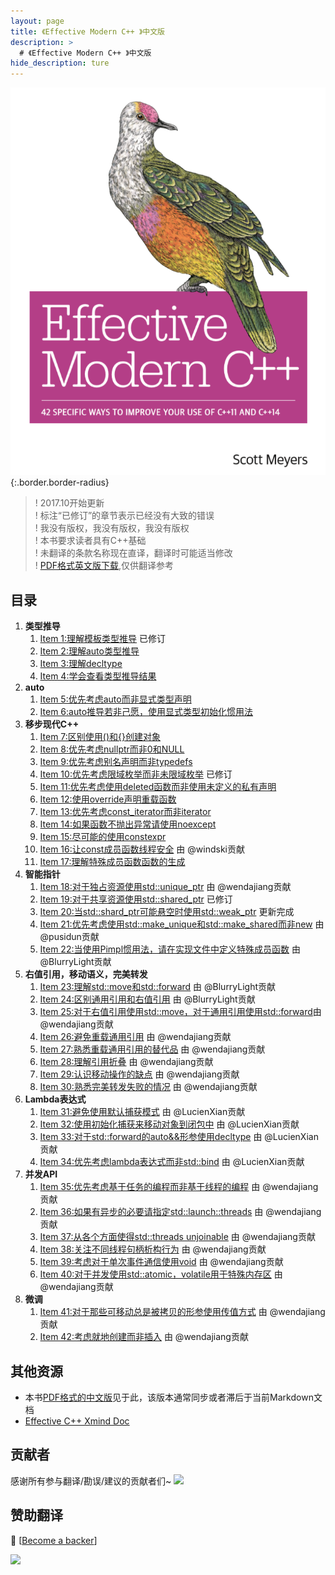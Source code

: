 ```yaml
---
layout: page
title: 《Effective Modern C++ 》中文版
description: >
  # 《Effective Modern C++ 》中文版
hide_description: ture
---
```


![](./0.Public/1.png){:.border.border-radius}

> ! 2017.10开始更新<br>
> ! 标注“已修订”的章节表示已经没有大致的错误<br>
> ! 我没有版权，我没有版权，我没有版权<br>
> ! 本书要求读者具有C++基础<br>
> ! 未翻译的条款名称现在直译，翻译时可能适当修改<br>
> ! [PDF格式英文版下载](https://github.com/kelthuzadx/EffectiveModernCppChinese/blob/master/0.Public/EffectiveModernCpp.pdf),仅供翻译参考<br>

## 目录
1. __类型推导__
	1. [Item 1:理解模板类型推导](https://benbenzi.games/others/EffectiveModernCppChinese/1.DeducingTypes/item1/) 已修订
	2. [Item 2:理解auto类型推导](https://benbenzi.games/others/EffectiveModernCppChinese/1.DeducingTypes/item2/)
	3. [Item 3:理解decltype](https://benbenzi.games/others/EffectiveModernCppChinese/1.DeducingTypes/item3/)
	4. [Item 4:学会查看类型推导结果](https://benbenzi.games/others/EffectiveModernCppChinese/1.DeducingTypes/item4/)
2. __auto__
	1. [Item 5:优先考虑auto而非显式类型声明](https://benbenzi.games/others/EffectiveModernCppChinese/2.Auto/item5/)
	2. [Item 6:auto推导若非己愿，使用显式类型初始化惯用法](https://benbenzi.games/others/EffectiveModernCppChinese/2.Auto/item6/)
3. __移步现代C++__
	1. [Item 7:区别使用()和{}创建对象](https://benbenzi.games/others/EffectiveModernCppChinese/3.MovingToModernCpp/item7/)
	2. [Item 8:优先考虑nullptr而非0和NULL](https://benbenzi.games/others/EffectiveModernCppChinese/3.MovingToModernCpp/item8/)
	3. [Item 9:优先考虑别名声明而非typedefs](https://benbenzi.games/others/EffectiveModernCppChinese/3.MovingToModernCpp/item9/)
	4. [Item 10:优先考虑限域枚举而非未限域枚举](https://benbenzi.games/others/EffectiveModernCppChinese/3.MovingToModernCpp/item10/) 已修订
	5. [Item 11:优先考虑使用deleted函数而非使用未定义的私有声明](https://benbenzi.games/others/EffectiveModernCppChinese/3.MovingToModernCpp/item11/)
	6. [Item 12:使用override声明重载函数](https://benbenzi.games/others/EffectiveModernCppChinese/3.MovingToModernCpp/item12/)
	7. [Item 13:优先考虑const_iterator而非iterator](https://benbenzi.games/others/EffectiveModernCppChinese/3.MovingToModernCpp/item13/)
	8. [Item 14:如果函数不抛出异常请使用noexcept](https://benbenzi.games/others/EffectiveModernCppChinese/3.MovingToModernCpp/item14/)
	9. [Item 15:尽可能的使用constexpr](https://benbenzi.games/others/EffectiveModernCppChinese/3.MovingToModernCpp/item15/)
	10. [Item 16:让const成员函数线程安全](https://benbenzi.games/others/EffectiveModernCppChinese/3.MovingToModernCpp/item16/) 由 @windski贡献
	11. [Item 17:理解特殊成员函数函数的生成](https://benbenzi.games/others/EffectiveModernCppChinese/3.MovingToModernCpp/item17/) 
4. __智能指针__
	1. [Item 18:对于独占资源使用std::unique_ptr](https://benbenzi.games/others/EffectiveModernCppChinese/4.SmartPointers/item18/) 由 @wendajiang贡献
	2. [Item 19:对于共享资源使用std::shared_ptr](https://benbenzi.games/others/EffectiveModernCppChinese/4.SmartPointers/item19/) 已修订
	3. [Item 20:当std::shard_ptr可能悬空时使用std::weak_ptr](https://benbenzi.games/others/EffectiveModernCppChinese/4.SmartPointers/item20/) 更新完成
	4. [Item 21:优先考虑使用std::make_unique和std::make_shared而非new](https://benbenzi.games/others/EffectiveModernCppChinese/4.SmartPointers/item21/) 由 @pusidun贡献
	5. [Item 22:当使用Pimpl惯用法，请在实现文件中定义特殊成员函数](https://benbenzi.games/others/EffectiveModernCppChinese/4.SmartPointers/item22/) 由 @BlurryLight贡献
5. __右值引用，移动语义，完美转发__
	1. [Item 23:理解std::move和std::forward](https://benbenzi.games/others/EffectiveModernCppChinese/5.RRefMovSemPerfForw/item23/) 由 @BlurryLight贡献
	2. [Item 24:区别通用引用和右值引用](https://benbenzi.games/others/EffectiveModernCppChinese/5.RRefMovSemPerfForw/item24/) 由 @BlurryLight贡献
	3. [Item 25:对于右值引用使用std::move，对于通用引用使用std::forward](https://benbenzi.games/others/EffectiveModernCppChinese/5.RRefMovSemPerfForw/item25/)由 @wendajiang贡献
	4. [Item 26:避免重载通用引用](https://benbenzi.games/others/EffectiveModernCppChinese/5.RRefMovSemPerfForw/item26/) 由 @wendajiang贡献
	5. [Item 27:熟悉重载通用引用的替代品](https://benbenzi.games/others/EffectiveModernCppChinese/5.RRefMovSemPerfForw/item27/) 由 @wendajiang贡献
	6. [Item 28:理解引用折叠](https://benbenzi.games/others/EffectiveModernCppChinese/5.RRefMovSemPerfForw/item28/) 由 @wendajiang贡献
	7. [Item 29:认识移动操作的缺点](https://benbenzi.games/others/EffectiveModernCppChinese/5.RRefMovSemPerfForw/item29/) 由 @wendajiang贡献
	8. [Item 30:熟悉完美转发失败的情况](https://benbenzi.games/others/EffectiveModernCppChinese/5.RRefMovSemPerfForw/item30/) 由 @wendajiang贡献
6. __Lambda表达式__
	1. [Item 31:避免使用默认捕获模式](https://benbenzi.games/others/EffectiveModernCppChinese/6.LambdaExpressions/item31/) 由 @LucienXian贡献
	2. [Item 32:使用初始化捕获来移动对象到闭包中](https://benbenzi.games/others/EffectiveModernCppChinese/6.LambdaExpressions/item32/) 由 @LucienXian贡献
	3. [Item 33:对于std::forward的auto&&形参使用decltype](https://benbenzi.games/others/EffectiveModernCppChinese/6.LambdaExpressions/item33/) 由 @LucienXian贡献
	4. [Item 34:优先考虑lambda表达式而非std::bind](https://benbenzi.games/others/EffectiveModernCppChinese/6.LambdaExpressions/item34/) 由 @LucienXian贡献
7. __并发API__
	1. [Item 35:优先考虑基于任务的编程而非基于线程的编程](https://benbenzi.games/others/EffectiveModernCppChinese/7.TheConcurrencyAPI/Item35/) 由 @wendajiang贡献
	2. [Item 36:如果有异步的必要请指定std::launch::threads](https://benbenzi.games/others/EffectiveModernCppChinese/7.TheConcurrencyAPI/item36/) 由 @wendajiang贡献
	3. [Item 37:从各个方面使得std::threads unjoinable](https://benbenzi.games/others/EffectiveModernCppChinese/7.TheConcurrencyAPI/item37/) 由 @wendajiang贡献
	4. [Item 38:关注不同线程句柄析构行为](https://benbenzi.games/others/EffectiveModernCppChinese/7.TheConcurrencyAPI/item38/) 由 @wendajiang贡献
	5. [Item 39:考虑对于单次事件通信使用void](https://benbenzi.games/others/EffectiveModernCppChinese/7.TheConcurrencyAPI/item39/) 由 @wendajiang贡献
	6. [Item 40:对于并发使用std::atomic，volatile用于特殊内存区](https://benbenzi.games/others/EffectiveModernCppChinese/7.TheConcurrencyAPI/item40/) 由 @wendajiang贡献
8. __微调__
	1. [Item 41:对于那些可移动总是被拷贝的形参使用传值方式](https://benbenzi.games/others/EffectiveModernCppChinese/8.Tweaks/item41/) 由 @wendajiang贡献
	2. [Item 42:考虑就地创建而非插入](https://benbenzi.games/others/EffectiveModernCppChinese/8.Tweaks/item42/) 由 @wendajiang贡献

## 其他资源
+ 本书[PDF格式的中文版](https://github.com/kelthuzadx/EffectiveModernCppChinese/blob/master/0.Public/translated/translate-zh-combine.pdf)见于此，该版本通常同步或者滞后于当前Markdown文档
+ [Effective C++ Xmind Doc](./0.Public/EffectModernC++.xmind)

## 贡献者

感谢所有参与翻译/勘误/建议的贡献者们~
<a href="https://github.com/kelthuzadx/EffectiveModernCppChinese/graphs/contributors"><img src="https://opencollective.com/EffectiveModernCppChinese/contributors.svg?width=890&button=false" /></a>

## 赞助翻译

 🙏 [[Become a backer](https://opencollective.com/EffectiveModernCppChinese#backer)]

<a href="https://opencollective.com/EffectiveModernCppChinese#backers" target="_blank"><img src="https://opencollective.com/EffectiveModernCppChinese/backers.svg?width=890"></a>
